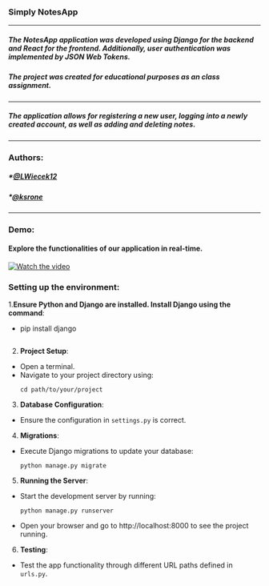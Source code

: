### Simply NotesApp
----------------
##### The NotesApp application was developed using Django for the backend and React for the frontend. Additionally, user authentication was implemented by JSON Web Tokens.
##### The project was created for educational purposes as an class assignment.
----------------
##### The application allows for registering a new user, logging into a newly created account, as well as adding and deleting notes.
----------------
### Authors:
##### *[@LWiecek12](https://github.com/LWiecek12)
##### *[@ksrone](https://github.com/ksrone)
----------------
### Demo:
#### Explore the functionalities of our application in real-time. 
[![Watch the video](https://img.youtube.com/vi/VIDEO_ID/0.jpg)](https://vimeo.com/939613632)


### Setting up the environment:

1.**Ensure Python and Django are installed. Install Django using the command**:
- pip install django
    ```
2. **Project Setup**:
- Open a terminal.
- Navigate to your project directory using:
  ```
  cd path/to/your/project
  ```
3. **Database Configuration**:
- Ensure the configuration in `settings.py` is correct.
4. **Migrations**:
- Execute Django migrations to update your database:
  ```
  python manage.py migrate
  ```
5. **Running the Server**:
- Start the development server by running:
  ```
  python manage.py runserver
  ```
- Open your browser and go to http://localhost:8000 to see the project running.
6. **Testing**:
- Test the app functionality through different URL paths defined in `urls.py`.
